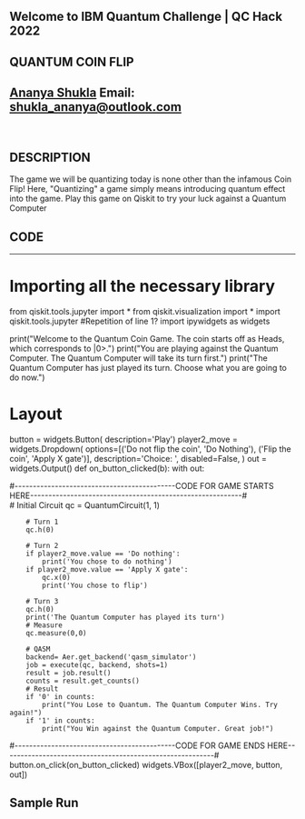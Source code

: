 ## Welcome to IBM Quantum Challenge | QC Hack 2022
## QUANTUM COIN FLIP
[Ananya Shukla](https://github.com/ShuklaAnanya)
Email: shukla_ananya@outlook.com
-------------------------------------------------------------

<br />

## DESCRIPTION
The game we will be quantizing today is none other than the infamous Coin Flip! Here, "Quantizing" a game simply means introducing quantum effect into the game. 
Play this game on Qiskit to try your luck against a Quantum Computer

## CODE
-------------------------------------------------------------

# Importing all the necessary library
from qiskit.tools.jupyter import *
from qiskit.visualization import *
import qiskit.tools.jupyter #Repetition of line 1?
import ipywidgets as widgets

print("Welcome to the Quantum Coin Game. The coin starts off as Heads, which corresponds to |0>.")
print("You are playing against the Quantum Computer. The Quantum Computer will take its turn first.")
print("The Quantum Computer has just played its turn. Choose what you are going to do now.")

# Layout
button = widgets.Button(
    description='Play')
player2_move = widgets.Dropdown(
    options=[('Do not flip the coin', 'Do Nothing'), ('Flip the coin', 'Apply X gate')],
    description='Choice: ',
    disabled=False,
)
out = widgets.Output()
def on_button_clicked(b):
    with out:
    
 #--------------------------------------------CODE FOR GAME STARTS HERE----------------------------------------------------------#       
        # Initial Circuit
        qc = QuantumCircuit(1, 1)
        
        # Turn 1
        qc.h(0)
        
        # Turn 2
        if player2_move.value == 'Do nothing':
            print('You chose to do nothing')
        if player2_move.value == 'Apply X gate':
            qc.x(0)
            print('You chose to flip')
        
        # Turn 3
        qc.h(0)
        print('The Quantum Computer has played its turn')
        # Measure  
        qc.measure(0,0)
        
        # QASM
        backend= Aer.get_backend('qasm_simulator')
        job = execute(qc, backend, shots=1)
        result = job.result()
        counts = result.get_counts()
        # Result
        if '0' in counts:
            print("You Lose to Quantum. The Quantum Computer Wins. Try again!")
        if '1' in counts:
            print("You Win against the Quantum Computer. Great job!")
            
 #--------------------------------------------CODE FOR GAME ENDS HERE----------------------------------------------------------# 
button.on_click(on_button_clicked)
widgets.VBox([player2_move, button, out])

## Sample Run
![]()
